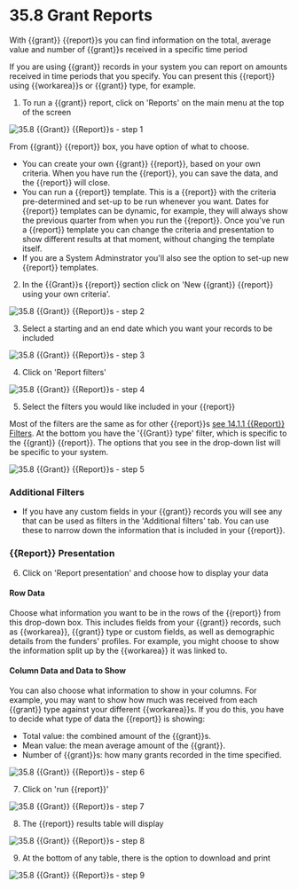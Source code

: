 # 35.8 Grant Reports

With {{grant}} {{report}}s you can find information on the total, average value and number of {{grant}}s received in a specific time period

If you are using {{grant}} records in your system you can report on amounts received in time periods that you specify. You can present this {{report}} using {{workarea}}s or {{grant}} type, for example.

1. To run a {{grant}} report,  click on &#039;Reports&#039; on the main menu at the top of the screen

![35.8 {{Grant}} {{Report}}s - step 1](35.8_Grant_Reports_im_1.png)

From {{grant}} {{report}} box, you have option of what to choose.

- You can create your own {{grant}} {{report}}, based on your own criteria. When you have run the {{report}}, you can save the data, and the {{report}} will close.
- You can run a {{report}} template. This is a {{report}} with the criteria pre-determined and set-up to be run whenever you want. Dates for {{report}} templates can be dynamic, for example, they will always show the previous quarter from when you run the {{report}}. Once you've run a {{report}} template you can change the criteria and presentation to show different results at that moment, without changing the template itself.
- If you are a System Adminstrator you'll also see the option to set-up new {{report}} templates.

2. In the {{Grant}}s {{report}} section click on &#039;New {{grant}} {{report}} using your own criteria&#039;.

![35.8 {{Grant}} {{Report}}s - step 2](35.8_Grant_Reports_im_2.png)

3. Select a starting and an end date which you want your records to be included

![35.8 {{Grant}} {{Report}}s - step 3](35.8_Grant_Reports_im_3.png)

4. Click on &#039;Report filters&#039;

![35.8 {{Grant}} {{Report}}s - step 4](35.8_Grant_Reports_im_4.png)

5. Select the filters you would like included in your {{report}}

Most of the filters are the same as for other {{report}}s [see 14.1.1 {{Report}} Filters](/help/index/p/14.1.1). At the bottom you have the '{{Grant}} type' filter, which is specific to the {{grant}} {{report}}. The options that you see in the drop-down list will be specific to your system.

![35.8 {{Grant}} {{Report}}s - step 5](35.8_Grant_Reports_im_5.png)

### Additional Filters

- If you have any custom fields in your {{grant}} records you will see any that can be used as filters in the 'Additional filters' tab. You can use these to narrow down the information that is included in your {{report}}.

### {{Report}} Presentation

6. Click on &#039;Report presentation&#039; and choose how to display your data

#### Row Data

Choose what information you want to be in the rows of the {{report}} from this drop-down box. This includes fields from your {{grant}} records, such as {{workarea}}, {{grant}} type or custom fields, as well as demographic details from the funders' profiles. For example, you might choose to show the information split up by the {{workarea}} it was linked to.

#### Column Data and Data to Show

You can also choose what information to show in your columns. For example, you may want to show how much was received from each {{grant}} type against your different {{workarea}}s. If you do this, you have to decide what type of data the {{report}} is showing:
  - Total value: the combined amount of the {{grant}}s.
  - Mean value: the mean average amount of the {{grant}}.
  - Number of {{grant}}s: how many grants recorded in the time specified.

![35.8 {{Grant}} {{Report}}s - step 6](35.8_Grant_Reports_im_6.png)

7. Click on &#039;run {{report}}&#039;

![35.8 {{Grant}} {{Report}}s - step 7](35.8_Grant_Reports_im_7.png)

8. The {{report}} results table will display

![35.8 {{Grant}} {{Report}}s - step 8](35.8_Grant_Reports_im_8.png)

9. At the bottom of any table, there is the option to download and print

![35.8 {{Grant}} {{Report}}s - step 9](35.8_Grant_Reports_im_9.png)

